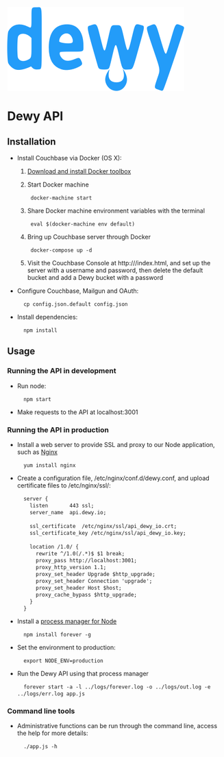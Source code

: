 ![Dewy](dewy.png "Dewy")

# Dewy API

## Installation

* Install Couchbase via Docker (OS X):

	1. [Download and install Docker toolbox](https://docs.docker.com/mac/step_one/)
	2. Start Docker machine
	
			docker-machine start
			
	3. Share Docker machine environment variables with the terminal
	
			eval $(docker-machine env default)
			
	4. Bring up Couchbase server through Docker
	
			docker-compose up -d

	5. Visit the Couchbase Console at http://<docker-machine-ip>/index.html, and set up the server with a username and password, then delete the default bucket and add a Dewy bucket with a password

* Configure Couchbase, Mailgun and OAuth:

        cp config.json.default config.json

* Install dependencies:

		npm install

## Usage

### Running the API in development

* Run node:

		npm start

* Make requests to the API at localhost:3001

### Running the API in production

* Install a web server to provide SSL and proxy to our Node application, such as [Nginx](http://nginx.org)

		yum install nginx

* Create a configuration file, /etc/nginx/conf.d/dewy.conf, and upload certificate files to /etc/nginx/ssl/:

		server {
		  listen       443 ssl;
		  server_name  api.dewy.io;

		  ssl_certificate  /etc/nginx/ssl/api_dewy_io.crt;
		  ssl_certificate_key /etc/nginx/ssl/api_dewy_io.key;

		  location /1.0/ {
		    rewrite ^/1.0(/.*)$ $1 break;
		    proxy_pass http://localhost:3001;
		    proxy_http_version 1.1;
		    proxy_set_header Upgrade $http_upgrade;
		    proxy_set_header Connection 'upgrade';
		    proxy_set_header Host $host;
		    proxy_cache_bypass $http_upgrade;
		  }
		}

* Install a [process manager for Node](http://expressjs.com/en/advanced/pm.html)

		npm install forever -g

* Set the environment to production:

		export NODE_ENV=production

* Run the Dewy API using that process manager

		forever start -a -l ../logs/forever.log -o ../logs/out.log -e ../logs/err.log app.js

### Command line tools

* Administrative functions can be run through the command line, access the help for more details:

		./app.js -h
